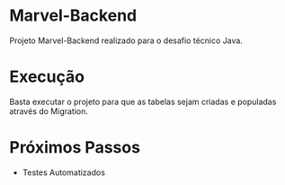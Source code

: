 # Marvel-Backend
Projeto Marvel-Backend realizado para o desafio técnico Java.

# Execução
Basta executar o projeto para que as tabelas sejam criadas e populadas através do Migration.

# Próximos Passos
- Testes Automatizados